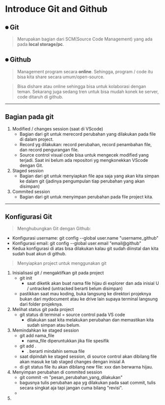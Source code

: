 # Introduce Git and Github
## ⏺ Git
>Merupakan bagian dari SCM(Source Code Management) yang ada pada **local storage/pc**.

## ⏺ Github
>Management program secara **online**. Sehingga, program / code itu bisa kita share secara umum/open-source.

>Bisa dishare atau online sehingga bisa untuk kolaborasi dengan teman. Sekarang juga sedang tren untuk bisa mudah konek ke server, code ditaruh di github.
---
## Bagian pada git
1. Modified / changes session (saat di VScode)
   * Bagian dari git untuk merecord perubahan yang dilakukan pada file di dalam project.
   * Record yg dilakukan: record perubahan, record penambahan file, dan record pengurangan file.
   * Source control visual code bisa untuk mengecek modified yang terjadi. Saat ini belum ada repositori yg mengkonekkan VScode dengan Git.
2. Staged session
   * Bagian dari git untuk menyiapkan file apa saja yang akan kita simpan ke dalam git (jadinya pengumpulan tiap perubahan yang akan disimpan)
3. Commited session
   * Bagian dari git untuk menyimpan perubahan pada file project kita.
---
## Konfigurasi Git
>Menghubungkan Git dengan Github:
- Konfigurasi username: git config --global user.name "username_github"
- Konfigurasi email: git config --global user.email "email@github"
- Kedua konfigurasi di atas bisa dilakukan kalau git sudah diinstal dan kita sudah buat akun di github.

>Menyiapkan project untuk menggunakan git
1. Inisialisasi git / mengaktifkan git pada project
   - git init
     - saat diketik akan buat nama file hijau di explorer dan ada inisial U / untracked (untracked berarti belum disimpan)
   - pastikkan saat mau koding, buka langsung ke direktori projeknya bukan dari mydocument atau ke drive lain supaya terminal langsung dari folder projeknya.
2. Melihat status git pada project
   - git status di terminal = source control pada VS code
     - dilakukan saat kita melakukan perubahan dan memastikan kita sudah simpan atau belum.
3. Memindahkan ke staged session
   - git add nama_file
     - nama_file diperuntukkan jika file spesifik
   - git add .
     - . berarti mindahin semua file
   - saat dipindah ke staged session, di source control akan dibilang file akan masuk ke tab staged changes dengan inisial A
   - di git status file itu akan dibilang new file: xxx dan berwarna hijau.
4. Menyimpan perubahan di commited session
   - git commit -m "pesan_perubahan_yang_dilakukan"
   - bagusnya tulis perubahan apa yg dilakukan pada saat commit, tulis secara singkat aja tapi jangan cuma bilang "revisi".
   - 
5. 